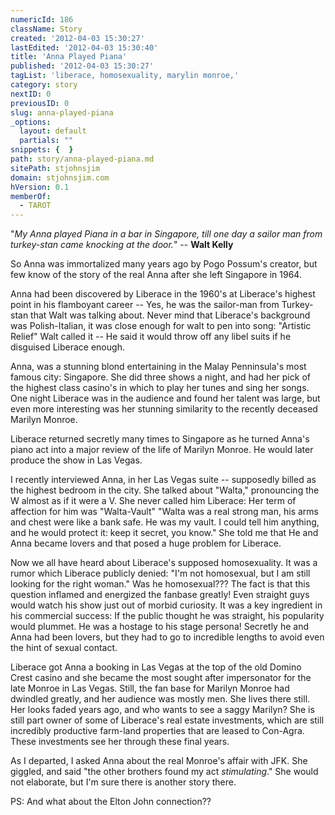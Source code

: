 ```yaml
---
numericId: 186
className: Story
created: '2012-04-03 15:30:27'
lastEdited: '2012-04-03 15:30:40'
title: 'Anna Played Piana'
published: '2012-04-03 15:30:27'
tagList: 'liberace, homosexuality, marylin monroe,'
category: story
nextID: 0
previousID: 0
slug: anna-played-piana
_options:
  layout: default
  partials: ""
snippets: {  }
path: story/anna-played-piana.md
sitePath: stjohnsjim
domain: stjohnsjim.com
hVersion: 0.1
memberOf:
  - TAROT
---
```

"_My Anna played Piana in a bar in Singapore, till one day a sailor man from turkey-stan came knocking at the door._" -- **Walt Kelly**

So Anna was immortalized many years ago by Pogo Possum's creator, but few know of the story of the real Anna after she left Singapore in 1964.

Anna had been discovered by Liberace in the 1960's at Liberace's highest point in his flamboyant career -- Yes, he was the sailor-man from Turkey-stan that Walt was talking about. Never mind that Liberace's background was Polish-Italian, it was close enough for walt to pen into song: "Artistic Relief" Walt called it -- He said it would throw off any libel suits if he disguised Liberace enough.

Anna, was a stunning blond entertaining in the Malay Penninsula's most famous city: Singapore. She did three shows a night, and had her pick of the highest class casino's in which to play her tunes and sing her songs. One night Liberace was in the audience and found her talent was large, but even more interesting was her stunning similarity to the recently deceased Marilyn Monroe.

Liberace returned secretly many times to Singapore as he turned Anna's piano act into a major review of the life of Marilyn Monroe. He would later produce the show in Las Vegas.

I recently interviewed Anna, in her Las Vegas suite -- supposedly billed as the highest bedroom in the city. She talked about "Walta," pronouncing the W almost as if it were a V. She never called him Liberace: Her term of affection for him was "Walta-Vault" "Walta was a real strong man, his arms and chest were like a bank safe. He was my vault. I could tell him anything, and he would protect it: keep it secret, you know." She told me that He and Anna became lovers and that posed a huge problem for Liberace.

Now we all have heard about Liberace's supposed homosexuality. It was a rumor which Liberace publicly denied: "I'm not homosexual, but I am still looking for the right woman." Was he homosexual??? The fact is that this question inflamed and energized the fanbase greatly! Even straight guys would watch his show just out of morbid curiosity. It was a key ingredient in his commercial success: If the public thought he was straight, his popularity would plummet. He was a hostage to his stage persona! Secretly he and Anna had been lovers, but they had to go to incredible lengths to avoid even the hint of sexual contact. 

Liberace got Anna a booking in Las Vegas at the top of the old Domino Crest casino and she became the most sought after impersonator for the late Monroe in Las Vegas. Still, the fan base for Marilyn Monroe had dwindled greatly, and her audience was mostly men. She lives there still. Her looks faded years ago, and who wants to see a saggy Marilyn? She is still part owner of some of Liberace's real estate investments, which are still incredibly productive farm-land properties that are leased to Con-Agra. These investments see her through these final years.

As I departed, I asked Anna about the real Monroe's affair with JFK. She giggled, and said "the other brothers found my act _stimulating_." She would not elaborate, but I'm sure there is another story there.

PS: And what about the Elton John connection??

